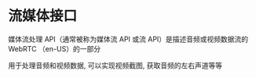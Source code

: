 # 流媒体接口

媒体流处理 API（通常被称为媒体流 API 或流 API）是描述音频或视频数据流的 WebRTC （en-US）的一部分

用于处理音频和视频数据, 可以实现视频截图, 获取音频的左右声道等等

